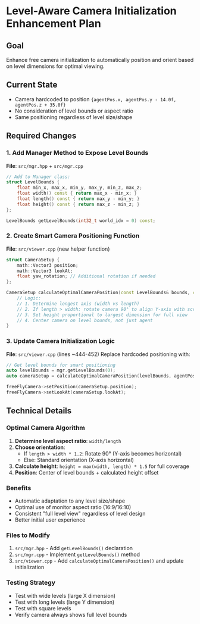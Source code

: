 # Level-Aware Camera Initialization Enhancement Plan

## Goal
Enhance free camera initialization to automatically position and orient based on level dimensions for optimal viewing.

## Current State
- Camera hardcoded to position `{agentPos.x, agentPos.y - 14.0f, agentPos.z + 35.0f}`
- No consideration of level bounds or aspect ratio
- Same positioning regardless of level size/shape

## Required Changes

### 1. Add Manager Method to Expose Level Bounds
**File**: `src/mgr.hpp` + `src/mgr.cpp`
```cpp
// Add to Manager class:
struct LevelBounds {
    float min_x, max_x, min_y, max_y, min_z, max_z;
    float width() const { return max_x - min_x; }
    float length() const { return max_y - min_y; }
    float height() const { return max_z - min_z; }
};

LevelBounds getLevelBounds(int32_t world_idx = 0) const;
```

### 2. Create Smart Camera Positioning Function
**File**: `src/viewer.cpp` (new helper function)
```cpp
struct CameraSetup {
    math::Vector3 position;
    math::Vector3 lookAt;
    float yaw_rotation; // Additional rotation if needed
};

CameraSetup calculateOptimalCameraPosition(const LevelBounds& bounds, const math::Vector3& agentPos) {
    // Logic:
    // 1. Determine longest axis (width vs length)
    // 2. If length > width: rotate camera 90° to align Y-axis with screen width
    // 3. Set height proportional to largest dimension for full view
    // 4. Center camera on level bounds, not just agent
}
```

### 3. Update Camera Initialization Logic
**File**: `src/viewer.cpp` (lines ~444-452)
Replace hardcoded positioning with:
```cpp
// Get level bounds for smart positioning
auto levelBounds = mgr.getLevelBounds(0);
auto cameraSetup = calculateOptimalCameraPosition(levelBounds, agentPos);

freeFlyCamera->setPosition(cameraSetup.position);
freeFlyCamera->setLookAt(cameraSetup.lookAt);
```

## Technical Details

### Optimal Camera Algorithm
1. **Determine level aspect ratio**: `width/length`
2. **Choose orientation**: 
   - If `length > width * 1.2`: Rotate 90° (Y-axis becomes horizontal)
   - Else: Standard orientation (X-axis horizontal)
3. **Calculate height**: `height = max(width, length) * 1.5` for full coverage
4. **Position**: Center of level bounds + calculated height offset

### Benefits
- Automatic adaptation to any level size/shape
- Optimal use of monitor aspect ratio (16:9/16:10)
- Consistent "full level view" regardless of level design
- Better initial user experience

### Files to Modify
1. `src/mgr.hpp` - Add `getLevelBounds()` declaration
2. `src/mgr.cpp` - Implement `getLevelBounds()` method
3. `src/viewer.cpp` - Add `calculateOptimalCameraPosition()` and update initialization

### Testing Strategy
- Test with wide levels (large X dimension)
- Test with long levels (large Y dimension) 
- Test with square levels
- Verify camera always shows full level bounds